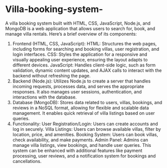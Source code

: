# Villa-booking-system-
A villa booking system built with HTML, CSS, JavaScript, Node.js, and MongoDB is a web application that allows users to search for, book, and manage villa rentals. Here’s a brief overview of its components:

1. Frontend (HTML, CSS, JavaScript):
HTML: Structures the web pages, including forms for searching and booking villas, user registration, and login interfaces.
CSS: Styles the application for a responsive and visually appealing user experience, ensuring the layout adapts to different devices.
JavaScript: Handles client-side logic, such as form validation, dynamic content updates, and AJAX calls to interact with the backend without refreshing the page.
2. Backend (Node.js):
Utilizes Node.js to create a server that handles incoming requests, processes data, and serves the appropriate responses. It also manages user sessions, authentication, and interactions with the database.
3. Database (MongoDB):
Stores data related to users, villas, bookings, and reviews in a NoSQL format, allowing for flexible and scalable data management. It enables quick retrieval of villa listings based on user queries.
4. Functionality:
User Registration/Login: Users can create accounts and log in securely.
Villa Listings: Users can browse available villas, filter by location, price, and amenities.
Booking System: Users can book villas, check availability, and make payments.
Admin Panel: Admins can manage villa listings, view bookings, and handle user queries.
This system can be enhanced with additional features like payment processing, user reviews, and a notification system for bookings and cancellations.
